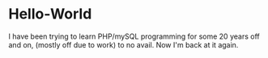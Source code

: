 # Hello-World
I have been trying to learn PHP/mySQL programming for some 20 years off and on, (mostly off due to work) to no avail. Now I'm back at it again.
